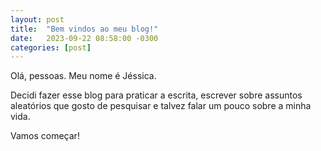 ```yaml
---
layout: post
title:  "Bem vindos ao meu blog!"
date:   2023-09-22 08:58:00 -0300
categories: [post]
---
```


Olá, pessoas. Meu nome é Jéssica.

Decidi fazer esse blog para praticar a escrita, escrever sobre assuntos aleatórios que gosto de pesquisar e talvez falar um pouco sobre a minha vida.

Vamos começar!